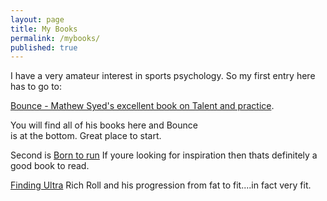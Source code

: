 ```yaml
---
layout: page
title: My Books
permalink: /mybooks/
published: true
---
```


I have a very amateur interest in sports psychology. So my first entry here has to go to:

[Bounce - Mathew Syed's excellent book on Talent and practice](https://www.goodreads.com/book/show/11398124-bounce). 

You will find all of his books here and Bounce  
is at the bottom. Great place to start.


Second is [Born to run](https://www.goodreads.com/book/show/7986569-born-to-run)
If youre looking for inspiration then thats definitely a good book to read.

[Finding Ultra](https://www.goodreads.com/book/show/39665673-finding-ultra-revised-and-updated-edition?ac=1&from_search=true)
Rich Roll and his progression from fat to fit....in fact very fit.
